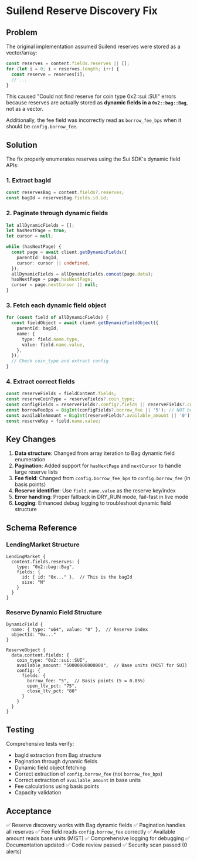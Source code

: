 # Suilend Reserve Discovery Fix

## Problem

The original implementation assumed Suilend reserves were stored as a vector/array:

```typescript
const reserves = content.fields.reserves || [];
for (let i = 0; i < reserves.length; i++) {
  const reserve = reserves[i];
  // ...
}
```

This caused "Could not find reserve for coin type 0x2::sui::SUI" errors because reserves are actually stored as **dynamic fields in a `0x2::bag::Bag`**, not as a vector.

Additionally, the fee field was incorrectly read as `borrow_fee_bps` when it should be `config.borrow_fee`.

## Solution

The fix properly enumerates reserves using the Sui SDK's dynamic field APIs:

### 1. Extract bagId

```typescript
const reservesBag = content.fields?.reserves;
const bagId = reservesBag.fields.id.id;
```

### 2. Paginate through dynamic fields

```typescript
let allDynamicFields = [];
let hasNextPage = true;
let cursor = null;

while (hasNextPage) {
  const page = await client.getDynamicFields({
    parentId: bagId,
    cursor: cursor || undefined,
  });
  allDynamicFields = allDynamicFields.concat(page.data);
  hasNextPage = page.hasNextPage;
  cursor = page.nextCursor || null;
}
```

### 3. Fetch each dynamic field object

```typescript
for (const field of allDynamicFields) {
  const fieldObject = await client.getDynamicFieldObject({
    parentId: bagId,
    name: {
      type: field.name.type,
      value: field.name.value,
    },
  });
  // Check coin_type and extract config
}
```

### 4. Extract correct fields

```typescript
const reserveFields = fieldContent.fields;
const reserveCoinType = reserveFields?.coin_type;
const configFields = reserveFields?.config?.fields || reserveFields?.config;
const borrowFeeBps = BigInt(configFields?.borrow_fee || '5'); // NOT borrow_fee_bps
const availableAmount = BigInt(reserveFields?.available_amount || '0');
const reserveKey = field.name.value;
```

## Key Changes

1. **Data structure**: Changed from array iteration to Bag dynamic field enumeration
2. **Pagination**: Added support for `hasNextPage` and `nextCursor` to handle large reserve lists
3. **Fee field**: Changed from `config.borrow_fee_bps` to `config.borrow_fee` (in basis points)
4. **Reserve identifier**: Use `field.name.value` as the reserve key/index
5. **Error handling**: Proper fallback in DRY_RUN mode, fail-fast in live mode
6. **Logging**: Enhanced debug logging to troubleshoot dynamic field structure

## Schema Reference

### LendingMarket Structure
```
LendingMarket {
  content.fields.reserves: {
    type: "0x2::bag::Bag",
    fields: {
      id: { id: "0x..." },  // This is the bagId
      size: "N"
    }
  }
}
```

### Reserve Dynamic Field Structure
```
DynamicField {
  name: { type: "u64", value: "0" },  // Reserve index
  objectId: "0x..."
}

ReserveObject {
  data.content.fields: {
    coin_type: "0x2::sui::SUI",
    available_amount: "50000000000000",  // Base units (MIST for SUI)
    config: {
      fields: {
        borrow_fee: "5",  // Basis points (5 = 0.05%)
        open_ltv_pct: "75",
        close_ltv_pct: "80"
      }
    }
  }
}
```

## Testing

Comprehensive tests verify:
- bagId extraction from Bag structure
- Pagination through dynamic fields
- Dynamic field object fetching
- Correct extraction of `config.borrow_fee` (not `borrow_fee_bps`)
- Correct extraction of `available_amount` in base units
- Fee calculations using basis points
- Capacity validation

## Acceptance

✅ Reserve discovery works with Bag dynamic fields
✅ Pagination handles all reserves
✅ Fee field reads `config.borrow_fee` correctly
✅ Available amount reads base units (MIST)
✅ Comprehensive logging for debugging
✅ Documentation updated
✅ Code review passed
✅ Security scan passed (0 alerts)
